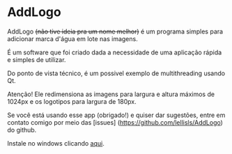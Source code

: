 # AddLogo
AddLogo ~~(não tive ideia pra um nome melhor)~~ é um programa simples para adicionar marca d'água em lote nas imagens.

É um software que foi criado dada a necessidade de uma aplicação rápida e simples de utilizar.

Do ponto de vista técnico, é um possivel exemplo de multithreading usando Qt.

Atenção! Ele redimensiona as imagens para largura e altura máximos de 1024px e os logotipos para largura de 180px.

Se você está usando esse app (obrigado!) e quiser dar sugestões, entre em contato comigo por meio das [issues] (https://github.com/lellisls/AddLogo) do github.

Instale no windows clicando [aqui](https://github.com/lellisls/AddLogo/blob/master/addlogo_installer.exe?raw=true).
